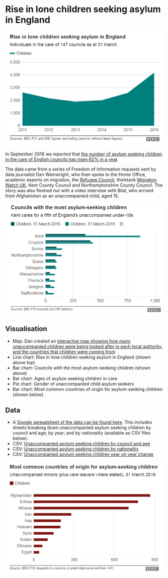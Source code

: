 # Rise in lone children seeking asylum in England

![](https://raw.githubusercontent.com/BBC-Data-Unit/children-seeking-asylum/master/Rise%20in%20lone%20children%20seeking%20asylum%20in%20England.png)

In September 2016 we reported that [the number of asylum seeking children in the care of English councils has risen 62% in a year](http://www.bbc.co.uk/news/uk-england-36714617).

The data came from a series of Freedom of Information requests sent by data journalist Dan Wainwright, who then spoke to the Home Office, academic experts on migration, the [Refugee Council](http://www.refugeecouncil.org.uk/about_refugee_council), thinktank [Migration Watch UK](http://www.migrationwatchuk.org/about-us), Kent County Council and Northamptonshire County Council. The story was also fleshed out with a video interview with Bilal, who arrived from Afghanistan as an unaccompanied child, aged 15. 

![](https://raw.githubusercontent.com/BBC-Data-Unit/children-seeking-asylum/master/Councils%20with%20most%20children%20seeking%20asylum%20in%20England.png)

## Visualisation

* Map: Dan created an [interactive map showing how many unaccompanied children were being looked after in each local authority, and the countries that children were coming from](https://public.tableau.com/profile/daniel.wainwright4535#!/vizhome/Unaccompanied/Dashboard1)
* Line chart: Rise in lone children seeking asylum in England (shown above top)
* Bar chart: Councils with the most asylum-seeking children (shown above)
* Bar chart: Ages of asylum seeking children in care
* Pie chart: Gender of unaccompanied child asylum seekers
* Bar chart: Most common countries of origin for asylum-seeking children (shown below)

## Data

* A [Google spreadsheet of the data can be found here](https://docs.google.com/spreadsheets/d/1guB9X-f83uCE0vnCXiv7H2u9Ivq3zwIxL9GWpVCCAHU/edit#gid=0). This includes sheets breaking down unaccompanied asylum seeking children by council and age; by year; and by nationality (available as CSV files below).
* CSV: [Unaccompanied asylum seeking children by council and age](https://github.com/BBC-Data-Unit/children-seeking-asylum/blob/master/Unaccompanied%20asylum%20seeking%20children%20by%20council%20and%20age.csv)
* CSV: [Unaccompanied asylum seeking children by nationality](https://github.com/BBC-Data-Unit/children-seeking-asylum/blob/master/Unaccompanied%20asylum%20seeking%20children%20by%20nationality.csv)
* CSV: [Unaccompanied asylum seeking children year on year change](https://github.com/BBC-Data-Unit/children-seeking-asylum/blob/master/Unaccompanied%20asylum%20seeking%20children%20year%20on%20year%20change.csv)

![](https://raw.githubusercontent.com/BBC-Data-Unit/children-seeking-asylum/master/Most%20common%20countries%20children%20seeking%20asylum%20in%20England.png)
